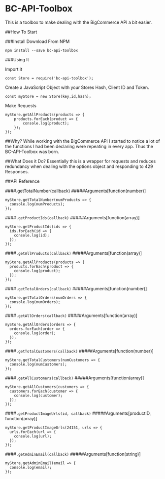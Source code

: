 # BC-API-Toolbox
This is a toolbox to make dealing with the BigCommerce
API a bit easier.

##How To Start

###Install
Download From NPM

`npm install --save bc-api-toolbox`

###Using It

Import it

`const Store = require('bc-api-toolbox');`

Create a JavaScript Object with your Stores Hash, Client ID
and Token.

`const myStore = new Store(key,id,hash);`

Make Requests

````
myStore.getAllProducts(products => {
    products.forEach(product => {
        console.log(product);
    });
});
````

##Why?
While working with the BigCommerce API I started to notice
a lot of the functions I had been declaring were repeating
in every app. Thus the BC-API-Toolbox was born.

##What Does it Do?
Essentially this is a wrapper for requests and reduces
redundancy when dealing with the options object and 
responding to 429 Responses.


##API Reference

####.getTotalNumber(callback)
#####Arguments[function(number)]
```
myStore.getTotalNumber(numProducts => {
  console.log(numProducts);
});
```
####`.getProductIds(callback)`
#####Arguments[function(array)]
```
myStore.getProductIds(ids => {
  ids.forEach(id => {
    console.log(id);
  });
});
```
####`.getAllProducts(callback)`
#####Arguments[function(array)]
```
myStore.getAllProducts(products => {
  products.forEach(product => {
    console.log(product);
  });
});
```
####`.getTotalOrders(callback)`
#####Arguments[function(number)]
```
myStore.getTotalOrders(numOrders => {
  console.log(numOrders);
});
```
####`.getAllOrders(callback)`
#####Arguments[function(array)]
```
myStore.getAllOrders(orders => {
  orders.forEach(order => {
    console.log(order);
  });
});
```
####`.getTotalCustomers(callback)`
#####Arguments[function(number)]
```
myStore.getTotalCustomers(numCustomers => {
  console.log(numCustomers);
});
```
####`.getAllCustomers(callback)`
#####Arguments[function(array)]
```
myStore.getAllCustomers(customers => {
  customers.forEach(customer => {
    console.log(customer);
  });
});
```
####`.getProductImageUrls(id, callback)`
#####Arguments[productID, function(array)]
```
myStore.getProductImageUrls(24151, urls => {
  urls.forEach(url => {
    console.log(url);
  });
});
```
####`.getAdminEmail(callback)`
#####Arguments[function(string)]
```
myStore.getAdminEmail(email => {
  console.log(email);
});
```